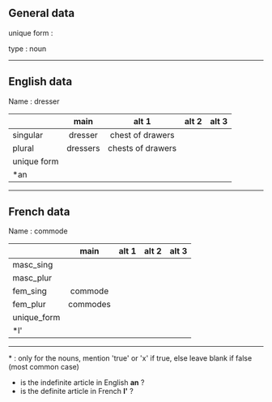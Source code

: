 ## General data

unique form :

type : noun

---

## English data

Name : dresser

|             |   main   |       alt 1       | alt 2 | alt 3 |
| :---------- | :------: | :---------------: | :---: | ----- |
| singular    | dresser  | chest of drawers  |       |       |
| plural      | dressers | chests of drawers |       |       |
| unique form |          |                   |       |       |
| \*an        |          |                   |       |       |

---

## French data

Name : commode

|             |   main   | alt 1 | alt 2 | alt 3 |
| :---------- | :------: | :---: | :---: | :---: |
| masc_sing   |          |       |       |       |
| masc_plur   |          |       |       |       |
| fem_sing    | commode  |       |       |       |
| fem_plur    | commodes |       |       |       |
| unique_form |          |       |       |       |
| \*l'        |          |       |       |       |

---

\* : only for the nouns, mention 'true' or 'x' if true, else leave blank if false (most common case)

- is the indefinite article in English **an** ?
- is the definite article in French **l'** ?
